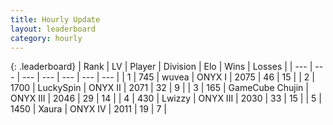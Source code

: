 ```yaml
---
title: Hourly Update
layout: leaderboard
category: hourly
---
```


{: .leaderboard}
| Rank | LV | Player | Division | Elo | Wins | Losses |
| --- | --- | --- | --- | --- | --- | --- |
| <span data-change="1">1</span> | 745 | <span title="ID: 740957">wuvea</span> | ONYX I | <span data-change="45">2075</span> | <span data-change="5">46</span> | <span data-change="1">15</span> |
| <span data-change="-1">2</span> | 1700 | <span title="ID: 498412">LuckySpin</span> | ONYX II | <span data-change="0">2071</span> | <span data-change="0">32</span> | <span data-change="0">9</span> |
| <span data-change="0">3</span> | 165 | <span title="ID: 754306">GameCube Chujin</span> | ONYX III | <span data-change="28">2046</span> | <span data-change="6">29</span> | <span data-change="2">14</span> |
| <span data-change="0">4</span> | 430 | <span title="ID: 744682">Lwizzy</span> | ONYX III | <span data-change="16">2030</span> | <span data-change="1">33</span> | <span data-change="0">15</span> |
| <span data-change="0">5</span> | 1450 | <span title="ID: 200908">Xaura</span> | ONYX IV | <span data-change="0">2011</span> | <span data-change="0">19</span> | <span data-change="0">7</span> |